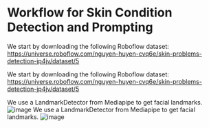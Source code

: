 # Workflow for Skin Condition Detection and Prompting

We start by downloading the following Roboflow dataset:
https://universe.roboflow.com/nguyen-huyen-cvq6e/skin-problems-detection-jp4jv/dataset/5


We start by downloading the following Roboflow dataset:
https://universe.roboflow.com/nguyen-huyen-cvq6e/skin-problems-detection-jp4jv/dataset/5

We use a LandmarkDetector from Mediapipe to get facial landmarks.
![image](https://github.com/user-attachments/assets/f2594630-b276-413e-88d7-d410d2a09037)
We use a LandmarkDetector from Mediapipe to get facial landmarks.
![image](https://github.com/user-attachments/assets/f2594630-b276-413e-88d7-d410d2a09037)
